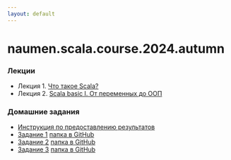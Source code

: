 ```yaml
---
layout: default
---
```

# naumen.scala.course.2024.autumn

### Лекции

* Лекция 1. [Что такое Scala?](lectures/scala_lecture_1.html)
* Лекция 2. [Scala basic I. От переменных до ООП](lectures/scala_lecture_2.html)

### Домашние задания
* [Инструкция по предоставлению результатов](https://github.com/naumen-student/-naumen.scala.course.2024.autumn#%D0%BF%D1%80%D0%B5%D0%B4%D0%BE%D1%81%D1%82%D0%B0%D0%B2%D0%BB%D0%B5%D0%BD%D0%B8%D0%B5-%D1%80%D0%B5%D0%B7%D1%83%D0%BB%D1%8C%D1%82%D0%B0%D1%82%D0%BE%D0%B2)
* [Задание 1](homeworks/homework_1/homework_1.md) [папка в GitHub](https://github.com/naumen-student/-naumen.scala.course.2024.autumn/tree/master/homeworks/homework_1)
* [Задание 2](homeworks/homework_2/homework_2.md) [папка в GitHub](https://github.com/naumen-student/-naumen.scala.course.2024.autumn/tree/master/homeworks/homework_2)
* [Задание 3](homeworks/homework_3/homework_3.md) [папка в GitHub](https://github.com/naumen-student/-naumen.scala.course.2024.autumn/tree/master/homeworks/homework_3)